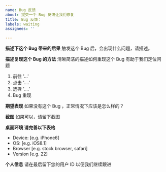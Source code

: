 ```yaml
---
name: Bug 反馈
about: 提交一个 Bug 反馈让我们修复
title: Bug 反馈：
labels: waiting
assignees: ''

---
```


**描述下这个 Bug 带来的后果**
触发这个 Bug 后，会出现什么问题，请描述。

**描述复现这个 Bug 的方法**
清晰简洁的描述如何重现这个 Bug 有助于我们定位问题
1. 前往 '...'
2. 点击 '....'
3. 选择 '....'
4. Bug 重现

**期望表现**
如果没有这个 Bug ，正常情况下应该是怎么样的？

**截图**
如果可以，请留下截图

**桌面环境 请完善以下表格**
 - Device: [e.g. iPhone6]
 - OS: [e.g. iOS8.1]
 - Browser [e.g. stock browser, safari]
 - Version [e.g. 22]

**个人信息**
请在最后留下您的用户 ID 以便我们继续跟进
